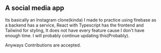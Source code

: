 ## A social media app

Its basically an Instagram clone(kinda) I made to practice using firebase as a backend has a service, React with Typescript has the frontend and Tailwind for styling, It does not have every feature cause I don't have enough time. I will probably continue updating this(Probably).

Anyways Contributions are accepted.
